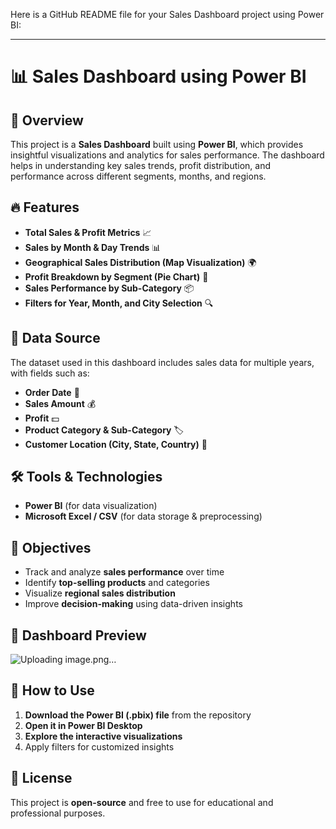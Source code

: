 Here is a GitHub README file for your Sales Dashboard project using Power BI:  

---

# 📊 Sales Dashboard using Power BI  



## 📌 Overview  
This project is a **Sales Dashboard** built using **Power BI**, which provides insightful visualizations and analytics for sales performance. The dashboard helps in understanding key sales trends, profit distribution, and performance across different segments, months, and regions.  

## 🔥 Features  
- **Total Sales & Profit Metrics** 📈  
- **Sales by Month & Day Trends** 📊  
- **Geographical Sales Distribution (Map Visualization)** 🌍  
- **Profit Breakdown by Segment (Pie Chart)** 🏢  
- **Sales Performance by Sub-Category** 📦  
- **Filters for Year, Month, and City Selection** 🔍  

## 📂 Data Source  
The dataset used in this dashboard includes sales data for multiple years, with fields such as:  
- **Order Date** 📅  
- **Sales Amount** 💰  
- **Profit** 💵  
- **Product Category & Sub-Category** 🏷️  
- **Customer Location (City, State, Country)** 📍  

## 🛠️ Tools & Technologies  
- **Power BI** (for data visualization)  
- **Microsoft Excel / CSV** (for data storage & preprocessing)  

## 🎯 Objectives  
- Track and analyze **sales performance** over time  
- Identify **top-selling products** and categories  
- Visualize **regional sales distribution**  
- Improve **decision-making** using data-driven insights  

## 📸 Dashboard Preview  
![Uploading image.png…]()


## 🚀 How to Use  
1. **Download the Power BI (.pbix) file** from the repository  
2. **Open it in Power BI Desktop**  
3. **Explore the interactive visualizations**  
4. Apply filters for customized insights  

## 📜 License  
This project is **open-source** and free to use for educational and professional purposes.  
